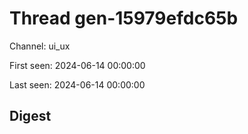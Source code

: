 # Thread gen-15979efdc65b
Channel: ui_ux

First seen: 2024-06-14 00:00:00

Last seen: 2024-06-14 00:00:00

## Digest



